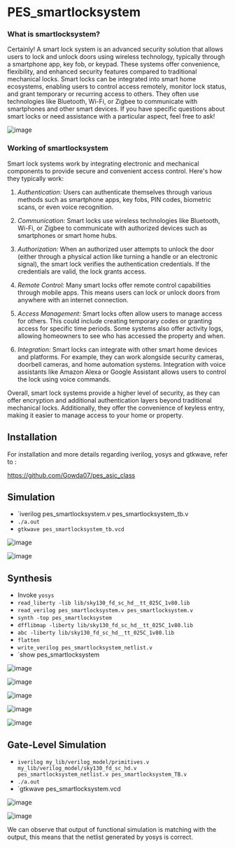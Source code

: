 # PES_smartlocksystem

### What is smartlocksystem?

Certainly! A smart lock system is an advanced security solution that allows users to lock and unlock doors using wireless technology, typically through a smartphone app, key fob, or keypad. These systems offer convenience, flexibility, and enhanced security features compared to traditional mechanical locks. Smart locks can be integrated into smart home ecosystems, enabling users to control access remotely, monitor lock status, and grant temporary or recurring access to others. They often use technologies like Bluetooth, Wi-Fi, or Zigbee to communicate with smartphones and other smart devices. If you have specific questions about smart locks or need assistance with a particular aspect, feel free to ask!

![image](https://github.com/Gowda07/pes_smartlocksystem/assets/142581040/4cc87ce1-57f0-444f-a6a3-57e9ff8b5a22)



### Working of smartlocksystem

Smart lock systems work by integrating electronic and mechanical components to provide secure and convenient access control. Here's how they typically work:

1. *Authentication:* Users can authenticate themselves through various methods such as smartphone apps, key fobs, PIN codes, biometric scans, or even voice recognition.

2. *Communication:* Smart locks use wireless technologies like Bluetooth, Wi-Fi, or Zigbee to communicate with authorized devices such as smartphones or smart home hubs. 

3. *Authorization:* When an authorized user attempts to unlock the door (either through a physical action like turning a handle or an electronic signal), the smart lock verifies the authentication credentials. If the credentials are valid, the lock grants access.

4. *Remote Control:* Many smart locks offer remote control capabilities through mobile apps. This means users can lock or unlock doors from anywhere with an internet connection. 

5. *Access Management:* Smart locks often allow users to manage access for others. This could include creating temporary codes or granting access for specific time periods. Some systems also offer activity logs, allowing homeowners to see who has accessed the property and when.

6. *Integration:* Smart locks can integrate with other smart home devices and platforms. For example, they can work alongside security cameras, doorbell cameras, and home automation systems. Integration with voice assistants like Amazon Alexa or Google Assistant allows users to control the lock using voice commands.

Overall, smart lock systems provide a higher level of security, as they can offer encryption and additional authentication layers beyond traditional mechanical locks. Additionally, they offer the convenience of keyless entry, making it easier to manage access to your home or property.



## Installation

For installation and more details regarding iverilog, yosys and gtkwave, refer to :

https://github.com/Gowda07/pes_asic_class


## Simulation

+ `iverilog pes_smartlocksystem.v pes_smartlocksystem_tb.v
+ `./a.out`
+ `gtkwave pes_smartlocksystem_tb.vcd`

![image](https://github.com/Gowda07/pes_smartlocksystem/assets/142581040/ffef7957-9b17-4228-a411-acfcdeb8d206)


![image](https://github.com/Gowda07/pes_smartlocksystem/assets/142581040/f372ecaa-8392-4357-b3e6-83eca499c344)


## Synthesis
+ Invoke `yosys`
+ `read_liberty -lib lib/sky130_fd_sc_hd__tt_025C_1v80.lib`
+ `read_verilog pes_smartlocksystem.v pes_smartlocksystem.v`
+ `synth -top pes_smartlocksystem`
+ `dfflibmap -liberty lib/sky130_fd_sc_hd__tt_025C_1v80.lib `
+ `abc -liberty lib/sky130_fd_sc_hd__tt_025C_1v80.lib`
+ `flatten`
+ `write_verilog pes_smartlocksystem_netlist.v`
+ `show pes_smartlocksystem

![image](https://github.com/Gowda07/pes_smartlocksystem/assets/142581040/44701f4d-5a86-4720-a52c-e9c7ea3ab27f)



![image](https://github.com/Gowda07/pes_smartlocksystem/assets/142581040/12371cb8-3f57-4887-89eb-77ca011a32d3)

![image](https://github.com/Gowda07/pes_smartlocksystem/assets/142581040/c9e0c53a-5f1a-4622-9018-889d039f77ab)



![image](https://github.com/Gowda07/pes_smartlocksystem/assets/142581040/9903e5dc-643d-4a03-9157-bfeb672235d2)



![image](https://github.com/Gowda07/pes_smartlocksystem/assets/142581040/aa96bcda-e582-4a1c-9844-d03febde8bfb)




## Gate-Level Simulation

+ `iverilog my_lib/verilog_model/primitives.v my_lib/verilog_model/sky130_fd_sc_hd.v pes_smartlocksystem_netlist.v pes_smartlocksystem_TB.v`
+ `./a.out`
+ `gtkwave pes_smartlocksystem.vcd


![image](https://github.com/Gowda07/pes_smartlocksystem/assets/142581040/df04ce1d-f40b-46b3-89c1-dc442aad4cd8)

  
![image](https://github.com/Gowda07/pes_smartlocksystem/assets/142581040/4b49df74-6e80-4c63-a10c-d08ccd49f5cb)

We can observe that output of functional simulation is matching with the output, this means that the netlist generated by yosys is correct.
